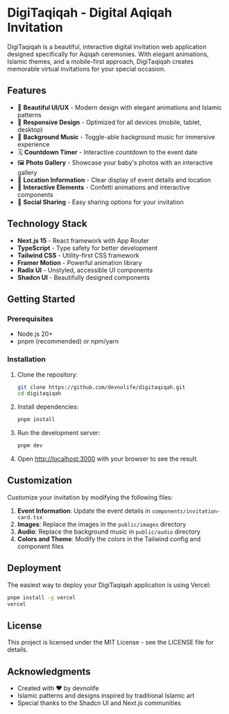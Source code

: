 # DigiTaqiqah - Digital Aqiqah Invitation

DigiTaqiqah is a beautiful, interactive digital invitation web application designed specifically for Aqiqah ceremonies. With elegant animations, Islamic themes, and a mobile-first approach, DigiTaqiqah creates memorable virtual invitations for your special occasion.


## Features

- 🎨 **Beautiful UI/UX** - Modern design with elegant animations and Islamic patterns
- 📱 **Responsive Design** - Optimized for all devices (mobile, tablet, desktop)
- 🎵 **Background Music** - Toggle-able background music for immersive experience
- 🗓️ **Countdown Timer** - Interactive countdown to the event date
- 🖼️ **Photo Gallery** - Showcase your baby's photos with an interactive gallery
- 📍 **Location Information** - Clear display of event details and location
- 🎉 **Interactive Elements** - Confetti animations and interactive components
- 🔗 **Social Sharing** - Easy sharing options for your invitation

## Technology Stack

- **Next.js 15** - React framework with App Router
- **TypeScript** - Type safety for better development
- **Tailwind CSS** - Utility-first CSS framework
- **Framer Motion** - Powerful animation library
- **Radix UI** - Unstyled, accessible UI components
- **Shadcn UI** - Beautifully designed components

## Getting Started

### Prerequisites

- Node.js 20+ 
- pnpm (recommended) or npm/yarn

### Installation

1. Clone the repository:
   ```bash
   git clone https://github.com/devnolife/digitaqiqah.git
   cd digitaqiqah
   ```

2. Install dependencies:
   ```bash
   pnpm install
   ```

3. Run the development server:
   ```bash
   pnpm dev
   ```

4. Open [http://localhost:3000](http://localhost:3000) with your browser to see the result.

## Customization

Customize your invitation by modifying the following files:

1. **Event Information**: Update the event details in `components/invitation-card.tsx`
2. **Images**: Replace the images in the `public/images` directory
3. **Audio**: Replace the background music in `public/audio` directory
4. **Colors and Theme**: Modify the colors in the Tailwind config and component files

## Deployment

The easiest way to deploy your DigiTaqiqah application is using Vercel:

```bash
pnpm install -g vercel
vercel
```

## License

This project is licensed under the MIT License - see the LICENSE file for details.

## Acknowledgments

- Created with ❤️ by devnolife
- Islamic patterns and designs inspired by traditional Islamic art
- Special thanks to the Shadcn UI and Next.js communities 